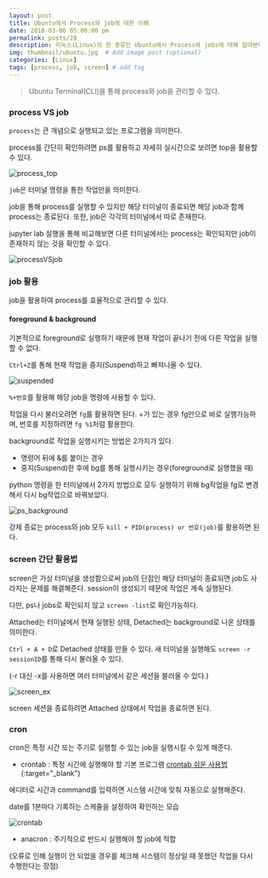 ```yaml
---
layout: post
title: Ubuntu에서 Process와 job에 대한 이해
date: 2018-03-06 05:00:00 pm
permalink: posts/28
description: 리눅스(Linux)의 한 종류인 Ubuntu에서 Process와 jobs에 대해 알아본다.  # Add post description (optional)
img: thumbnail/ubuntu.jpg  # Add image post (optional)
categories: [Linux]
tags: [process, job, screen] # add tag
---
```


> Ubuntu Terminal(CLI)을 통해 process와 job을 관리할 수 있다.

### process VS job

`process`는 큰 개념으로 실행되고 있는 프로그램을 의미한다.

process를 간단히 확인하려면 ps를 활용하고 자세히 실시간으로 보려면 top을 활용할 수 있다.

![process_top]({{site.baseurl}}/assets/img/linux/ps_top.jpg)

`job`은 터미널 명령을 통한 작업만을 의미한다. 

job을 통해 process를 실행할 수 있지만 해당 터미널이 종료되면 해당 job과 함께 process는 종료된다. 또한, job은 각각의 터미널에서 따로 존재한다.

jupyter lab 실행을 통해 비교해보면 다른 터미널에서는 process는 확인되지만 job이 존재하지 않는 것을 확인할 수 있다.

![processVSjob]({{site.baseurl}}/assets/img/linux/process1.jpg)

### job 활용

job을 활용하여 process를 효율적으로 관리할 수 있다.

#### foreground & background 

기본적으로 foreground로 실행하기 때문에 현재 작업이 끝나기 전에 다른 작업을 실행할 수 없다.

`Ctrl+Z`를 통해 현재 작업을 중지(Suspend)하고 빠져나올 수 있다.

![suspended]({{site.baseurl}}/assets/img/linux/suspend.jpg)

`%+번호`를 활용해 해당 job을 명령에 사용할 수 있다.

작업을 다시 불러오려면 `fg`를 활용하면 된다. +가 있는 경우 fg만으로 바로 실행가능하며, 번호를 지정하려면 `fg %1`처럼 활용한다.

background로 작업을 실행시키는 방법은 2가지가 있다.

* 명령어 뒤에 &를 붙이는 경우
* 중지(Suspend)한 후에 bg를 통해 실행시키는 경우(foreground로 실행했을 때)

python 명령을 한 터미널에서 2가지 방법으로 모두 실행하기 위해 bg작업을 fg로 변경해서 다시 bg작업으로 바꿔보았다.

![ps_background]({{site.baseurl}}/assets/img/linux/ps_background.jpg)

강제 종료는 process와 job 모두 `kill + PID(process) or 번호(job)`를 활용하면 된다.

### screen 간단 활용법

screen은 가상 터미널을 생성함으로써 job의 단점인 해당 터미널이 종료되면 job도 사라지는 문제를 해결해준다. session이 생성되기 때문에 작업은 계속 실행된다.

다만, ps나 jobs로 확인되지 않고 `screen -list`로 확인가능하다.

Attached는 터미널에서 현재 실행된 상태, Detached는 background로 나온 상태를 의미한다.

`Ctrl + A + D`로 Detached 상태를 만들 수 있다. 새 터미널을 실행해도 `screen -r sessionID`를 통해 다시 불러올 수 있다. 

(-r 대신 -x를 사용하면 여러 터미널에서 같은 세션을 불러올 수 있다.)

![screen_ex]({{site.baseurl}}/assets/img/linux/screen_ex.jpg)

screen 세션을 종료하려면 Attached 상태에서 작업을 종료하면 된다.

### cron

cron은 특정 시간 또는 주기로 실행할 수 있는 job을 실행시킬 수 있게 해준다.

* crontab : 특정 시간에 실행해야 할 기본 프로그램 [crontab 쉬운 사용법](https://zetawiki.com/wiki/%EB%A6%AC%EB%88%85%EC%8A%A4_%EB%B0%98%EB%B3%B5_%EC%98%88%EC%95%BD%EC%9E%91%EC%97%85_cron,_crond,_crontab){:target="_blank"}

에디터로 시간과 command를 입력하면 시스템 시간에 맞춰 자동으로 실행해준다.

date를 1분마다 기록하는 스케줄을 설정하여 확인하는 모습

![crontab]({{site.baseurl}}/assets/img/linux/crontab.jpg)

* anacron : 주기적으로 반드시 실행해야 할 job에 적합

(오류로 인해 실행이 안 되었을 경우를 체크해 시스템이 정상일 때 못했던 작업을 다시 수행한다는 장점)











